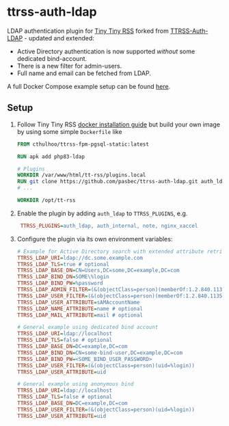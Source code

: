 # ttrss-auth-ldap

LDAP authentication plugin for [Tiny Tiny RSS](https://tt-rss.org) forked from [TTRSS-Auth-LDAP](https://github.com/hydrian/TTRSS-Auth-LDAP) - updated and extended:
 - Active Directory authentication is now supported *without* some dedicated bind-account.
 - There is a new filter for admin-users.
 - Full name and email can be fetched from LDAP.
 
 A full Docker Compose example setup can be found [here](https://github.com/pasbec/ttrss-docker-compose).

## Setup

1. Follow Tiny Tiny RSS [docker installation guide](https://tt-rss.org/wiki/InstallationNotes) but build your own image by using some simple `Dockerfile` like
    ```Dockerfile
    FROM cthulhoo/ttrss-fpm-pgsql-static:latest

    RUN apk add php83-ldap

    # Plugins
    WORKDIR /var/www/html/tt-rss/plugins.local
    RUN git clone https://github.com/pasbec/ttrss-auth-ldap.git auth_ldap
    # ...

    WORKDIR /opt/tt-rss
    ```
1. Enable the plugin by adding `auth_ldap` to `TTRSS_PLUGINS`, e.g.
    ```ini
     TTRSS_PLUGINS=auth_ldap, auth_internal, note, nginx_xaccel
    ```
1. Configure the plugin via its own environment variables:

    ```ini
    # Example for Active Directory search with extended attribute retrieval, user/admin filters and support for nested groups without requiring separate bind account
    TTRSS_LDAP_URI=ldap://dc.some.example.com
    TTRSS_LDAP_TLS=true # optional
    TTRSS_LDAP_BASE_DN=CN=Users,DC=some,DC=example,DC=com
    TTRSS_LDAP_BIND_DN=SOME\%login
    TTRSS_LDAP_BIND_PW=%password
    TTRSS_LDAP_ADMIN_FILTER=(&(objectClass=person)(memberOf:1.2.840.113556.1.4.1941:=CN=TinyTinyRSS-Admins,CN=Users,DC=some,DC=example,DC=com)(sAMAccountName=%login)) # optional
    TTRSS_LDAP_USER_FILTER=(&(objectClass=person)(memberOf:1.2.840.113556.1.4.1941:=CN=TinyTinyRSS-Users,CN=Users,DC=some,DC=example,DC=com)(sAMAccountName=%login))
    TTRSS_LDAP_USER_ATTRIBUTE=sAMAccountName
    TTRSS_LDAP_NAME_ATTRIBUTE=name # optional
    TTRSS_LDAP_MAIL_ATTRIBUTE=mail # optional

    # General example using dedicated bind account
    TTRSS_LDAP_URI=ldap://localhost
    TTRSS_LDAP_TLS=false # optional
    TTRSS_LDAP_BASE_DN=DC=example,DC=com
    TTRSS_LDAP_BIND_DN=CN=some-bind-user,DC=example,DC=com
    TTRSS_LDAP_BIND_PW=<SOME_BIND_USER_PASSWORD>
    TTRSS_LDAP_USER_FILTER=(&(objectClass=person)(uid=%login))
    TTRSS_LDAP_USER_ATTRIBUTE=uid

    # General example using anonymous bind
    TTRSS_LDAP_URI=ldap://localhost
    TTRSS_LDAP_TLS=false # optional
    TTRSS_LDAP_BASE_DN=DC=example,DC=com
    TTRSS_LDAP_USER_FILTER=(&(objectClass=person)(uid=%login))
    TTRSS_LDAP_USER_ATTRIBUTE=uid
    ```